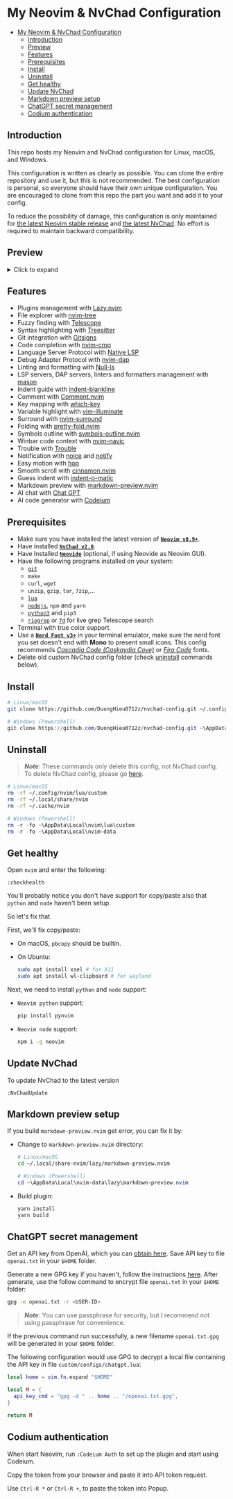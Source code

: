 # My Neovim & NvChad Configuration

- [My Neovim \& NvChad Configuration](#my-neovim--nvchad-configuration)
  - [Introduction](#introduction)
  - [Preview](#preview)
  - [Features](#features)
  - [Prerequisites](#prerequisites)
  - [Install](#install)
  - [Uninstall](#uninstall)
  - [Get healthy](#get-healthy)
  - [Update NvChad](#update-nvchad)
  - [Markdown preview setup](#markdown-preview-setup)
  - [ChatGPT secret management](#chatgpt-secret-management)
  - [Codium authentication](#codium-authentication)

## Introduction

This repo hosts my Neovim and NvChad configuration for Linux, macOS, and Windows.

This configuration is written as clearly as possible. You can clone the entire
repository and use it, but this is not recommended. The best configuration is
personal, so everyone should have their own unique configuration. You are encouraged
to clone from this repo the part you want and add it to your config.

To reduce the possibility of damage, this configuration is only maintained for
[the latest Neovim stable release](https://github.com/neovim/neovim/releases/tag/stable)
and [the latest NvChad](https://nvchad.com/docs/quickstart/install).
No effort is required to maintain backward compatibility.

## Preview

<!-- markdownlint-disable html -->
<details>
<summary>Click to expand</summary>

![nv-dash](https://github.com/DuongHieu0712z/nvchad-config/assets/60064664/7674dfec-9ce4-4923-a699-2c6d04d4079f)
![cheatsheet](https://github.com/DuongHieu0712z/nvchad-config/assets/60064664/5056b52c-5228-4ef4-a6db-17d638599be2)
![telescope](https://github.com/DuongHieu0712z/nvchad-config/assets/60064664/8f10ed31-9af5-45f0-a00f-0605c0dc97dd)
![file](https://github.com/DuongHieu0712z/nvchad-config/assets/60064664/e6d94fb6-1fb9-46d7-8248-a55528bedb59)
![chatgpt](https://github.com/DuongHieu0712z/nvchad-config/assets/60064664/e3f8a1ad-36e7-4080-8144-9a4b5cd8ff95)
![nvimtree](https://github.com/DuongHieu0712z/nvchad-config/assets/60064664/40c4e41e-7205-4dbd-995a-6d3564cc6217)
![search](https://github.com/DuongHieu0712z/nvchad-config/assets/60064664/d8882e49-f474-49e5-abdc-a99f2c75192c)
![cmdline](https://github.com/DuongHieu0712z/nvchad-config/assets/60064664/471122eb-2237-425c-af62-446cd1930723)
![symboloutline](https://github.com/DuongHieu0712z/nvchad-config/assets/60064664/e7520515-c798-4ae3-b7c3-2f608556f6f8)
![code](https://github.com/DuongHieu0712z/nvchad-config/assets/60064664/3d8167ba-a1d2-469f-b0b2-48c05bd423cc)
![theme](https://github.com/DuongHieu0712z/nvchad-config/assets/60064664/bd4cc832-314a-460f-b383-aab728741920)

</details>
<!-- markdownlint-enable html -->

## Features

- Plugins management with [Lazy.nvim](https://github.com/folke/lazy.nvim)
- File explorer with [nvim-tree](https://github.com/nvim-tree/nvim-tree.lua)
- Fuzzy finding with [Telescope](https://github.com/nvim-telescope/telescope.nvim)
- Syntax highlighting with [Treesitter](https://github.com/nvim-treesitter/nvim-treesitter)
- Git integration with [Gitsigns](https://github.com/lewis6991/gitsigns.nvim)
- Code completion with [nvim-cmp](https://github.com/hrsh7th/nvim-cmp)
- Language Server Protocol with [Native LSP](https://github.com/neovim/nvim-lspconfig)
- Debug Adapter Protocol with [nvim-dap](https://github.com/mfussenegger/nvim-dap)
- Linting and formatting with [Null-ls](https://github.com/jose-elias-alvarez/null-ls.nvim)
- LSP servers, DAP servers, linters and formatters management with [mason](https://github.com/williamboman/mason.nvim)
- Indent guide with [indent-blankline](https://github.com/lukas-reineke/indent-blankline.nvim)
- Comment with [Comment.nvim](https://github.com/numToStr/Comment.nvim)
- Key mapping with [which-key](https://github.com/folke/which-key.nvim)
- Variable highlight with [vim-illuminate](https://github.com/RRethy/vim-illuminate)
- Surround with [nvim-surround](https://github.com/kylechui/nvim-surround)
- Folding with [pretty-fold.nvim](https://github.com/anuvyklack/pretty-fold.nvim)
- Symbols outline with [symbols-outline.nvim](https://github.com/simrat39/symbols-outline.nvim)
- Winbar code context with [nvim-navic](https://github.com/SmiteshP/nvim-navic)
- Trouble with [Trouble](https://github.com/folke/trouble.nvim)
- Notification with [noice](https://github.com/folke/noice.nvim) and [notify](https://github.com/rcarriga/nvim-notify)
- Easy motion with [hop](https://github.com/phaazon/hop.nvim)
- Smooth scroll with [cinnamon.nvim](https://github.com/declancm/cinnamon.nvim)
- Guess indent with [indent-o-matic](https://github.com/Darazaki/indent-o-matic)
- Markdown preview with [markdown-preview.nvim](https://github.com/iamcco/markdown-preview.nvim)
- AI chat with [Chat GPT](https://github.com/jackMort/ChatGPT.nvim)
- AI code generator with [Codeium](https://github.com/Exafunction/codeium.vim)

## Prerequisites

- Make sure you have installed the latest version of
  [**`Neovim v0.9+`**](https://github.com/neovim/neovim/wiki/Installing-Neovim).
- Have installed [**`NvChad v2.0`**](https://nvchad.com/docs/quickstart/install).
- Have Installed [**`Neovide`**](https://neovide.dev/installation.html)
  (optional, if using Neovide as Neovim GUI).
- Have the following programs installed on your system:
  - [`git`](https://git-scm.com/downloads)
  - `make`
  - `curl`, `wget`
  - `unzip`, `gzip`, `tar`, `7zip`,...
  - [`lua`](https://www.lua.org/download.html)
  - [`nodejs`](https://nodejs.org/en/download/), `npm` and `yarn`
  - [`python3`](https://www.python.org/downloads/) and `pip3`
  - [`ripgrep`](https://github.com/BurntSushi/ripgrep) or
    [`fd`](https://github.com/sharkdp/fd) for
    live grep Telescope search
- Terminal with true color support.
- Use a [**`Nerd Font v3+`**](https://www.nerdfonts.com/) in your terminal emulator,
  make sure the nerd font you set doesn't end with **Mono** to present small icons.
  This config recommends [_Cascadia Code (Caskaydia Cove)_](https://github.com/microsoft/cascadia-code/releases)
  or [_Fira Code_](https://github.com/tonsky/FiraCode/wiki/Installing) fonts.
- Delete old custom NvChad config folder
  (check [uninstall](#uninstall) commands below).

## Install

```bash
# Linux/macOS
git clone https://github.com/DuongHieu0712z/nvchad-config.git ~/.config/nvim/lua/custom
```

```powershell
# Windows (Powershell)
git clone https://github.com/DuongHieu0712z/nvchad-config.git ~\AppData\Local\nvim\lua\custom
```

## Uninstall

> **_Note_**: These commands only delete this config, not NvChad config.
> To delete NvChad config, please go [here](https://nvchad.com/docs/quickstart/install#uninstall).

```bash
# Linux/macOS
rm -rf ~/.config/nvim/lua/custom
rm -rf ~/.local/share/nvim
rm -rf ~/.cache/nvim
```

```powershell
# Windows (Powershell)
rm -r -fo ~\AppData\Local\nvim\lua\custom
rm -r -fo ~\AppData\Local\nvim-data
```

## Get healthy

Open `nvim` and enter the following:

```vim
:checkhealth
```

You'll probably notice you don't have support for copy/paste also that `python`
and `node` haven't been setup.

So let's fix that.

First, we'll fix copy/paste:

- On macOS, `pbcopy` should be builtin.
- On Ubuntu:

  ```bash
  sudo apt install xsel # for X11
  sudo apt install wl-clipboard # for wayland
  ```

Next, we need to install `python` and `node` support:

- `Neovim python` support:

  ```bash
  pip install pynvim
  ```

- `Neovim node` support:

  ```bash
  npm i -g neovim
  ```

## Update NvChad

To update NvChad to the latest version

```vim
:NvChadUpdate
```

## Markdown preview setup

If you build `markdown-preview.nvim` get error, you can fix it by:

- Change to `markdown-preview.nvim` directory:

  ```bash
  # Linux/macOS
  cd ~/.local/share-nvim/lazy/markdown-preview.nvim
  ```

  ```powershell
  # Windows (Powershell)
  cd ~\AppData\Local\nvim-data\lazy\markdown-preview.nvim
  ```

- Build plugin:

  ```bash
  yarn install
  yarn build
  ```

## ChatGPT secret management

Get an API key from OpenAI, which you can [obtain here](https://platform.openai.com/account/api-keys).
Save API key to file `openai.txt` in your `$HOME` folder.

Generate a new GPG key if you haven't, follow the instructions
[here](https://docs.github.com/en/authentication/managing-commit-signature-verification/generating-a-new-gpg-key).
After generate, use the follow command to encrypt file `openai.txt`
in your `$HOME` folder:

```bash
gpg -e openai.txt -r <USER-ID>
```

> **_Note_**: You can use passphrase for security,
> but I recommend not using passphrase for convenience.

If the previous command run successfully, a new filename `openai.txt.gpg` will be
generated in your `$HOME` folder.

The following configuration would use GPG to decrypt a local file containing
the API key in file `custom/configs/chatgpt.lua`:

```lua
local home = vim.fn.expand "$HOME"

local M = {
  api_key_cmd = "gpg -d " .. home .. "/openai.txt.gpg",
}

return M
```

## Codium authentication

When start Neovim, run `:Codeium Auth` to set up the plugin and
start using Codeium.

Copy the token from your browser and paste it into API token request.

Use `Ctrl-R *` or `Ctrl-R +`, to paste the token into Popup.

